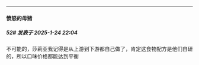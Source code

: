 ﻿
*****

####  愤怒的母猪  
##### 52#       发表于 2025-1-24 22:04

不可能的，莎莉亚我记得是从上游到下游都自己做了，肯定这食物配方是他们自研的，所以口味价格都能达到平衡

